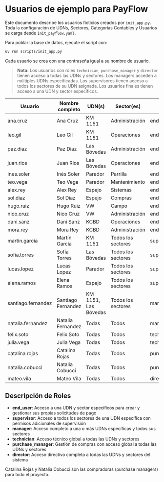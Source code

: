 # Usuarios de ejemplo para PayFlow

Este documento describe los usuarios ficticios creados por `init_app.py`.
Toda la configuración de UDNs, Sectores, Categorías Contables y Usuarios se carga desde `init_payflow.yaml`.

Para poblar la base de datos, ejecute el script con:

```bash
uv run scripts/init_app.py
```

Cada usuario se crea con una contraseña igual a su nombre de usuario.

> **Nota:** Los usuarios con roles `technician`, `purchase_manager` y `director` tienen acceso a todas las UDNs y sectores. Los managers acceden a múltiples UDNs especificadas. Los supervisores tienen acceso a todos los sectores de su UDN asignada. Los usuarios finales tienen acceso a una UDN y sector específicos.

| Usuario            | Nombre completo      | UDN(s)              | Sector(es)             | Rol              |
|--------------------|---------------------|---------------------|------------------------|------------------|
| ana.cruz           | Ana Cruz            | KM 1151             | Administración         | end_user         |
| leo.gil            | Leo Gil             | KM 1151             | Operaciones            | end_user         |
| paz.diaz           | Paz Diaz            | Las Bóvedas         | Administración         | end_user         |
| juan.rios          | Juan Rios           | Las Bóvedas         | Operaciones            | end_user         |
| ines.soler         | Inés Soler          | Parador             | Parrilla               | end_user         |
| teo.vega           | Teo Vega            | Parador             | Mantenimiento          | end_user         |
| alex.rey           | Alex Rey            | Espejo              | Sistemas               | end_user         |
| sol.diaz           | Sol Diaz            | Espejo              | Compras                | end_user         |
| hugo.ruiz          | Hugo Ruiz           | VW                  | Campo                  | end_user         |
| nico.cruz          | Nico Cruz           | VW                  | Administración         | end_user         |
| dani.sanz          | Dani Sanz           | KCBD                | Operaciones            | end_user         |
| mora.rey           | Mora Rey            | KCBD                | Administración         | end_user         |
| martin.garcia      | Martín Garcia       | KM 1151             | Todos los sectores     | supervisor       |
| sofia.torres       | Sofía Torres        | Las Bóvedas         | Todos los sectores     | supervisor       |
| lucas.lopez        | Lucas Lopez         | Parador             | Todos los sectores     | supervisor       |
| elena.ramos        | Elena Ramos         | Espejo              | Todos los sectores     | supervisor       |
| santiago.fernandez | Santiago Fernandez  | KM 1151, Las Bóvedas| Todos los sectores     | manager          |
| natalia.fernandez  | Natalia Fernandez   | Todas               | Todos                  | manager          |
| felix.soto         | Felix Soto          | Todas               | Todos                  | technician       |
| julia.vega         | Julia Vega          | Todas               | Todos                  | technician       |
| catalina.rojas     | Catalina Rojas      | Todas               | Todos                  | purchase_manager |
| natalia.cobucci    | Natalia Cobucci     | Todas               | Todos                  | purchase_manager |
| mateo.vila         | Mateo Vila          | Todas               | Todos                  | director         |

## Descripción de Roles

- **end_user**: Acceso a una UDN y sector específicos para crear y gestionar sus propias solicitudes de pago
- **supervisor**: Acceso a todos los sectores de una UDN específica con permisos adicionales de supervisión
- **manager**: Acceso completo a una o más UDNs específicas y todos sus sectores
- **technician**: Acceso técnico global a todas las UDNs y sectores
- **purchase_manager**: Gestión de compras con acceso global a todas las UDNs y sectores
- **director**: Acceso directivo completo a todas las UDNs y sectores del sistema

Catalina Rojas y Natalia Cobucci son las compradoras (purchase managers) para todo el proyecto.
